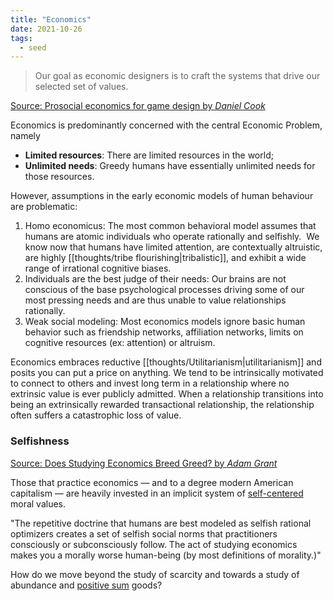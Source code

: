 ```yaml
---
title: "Economics"
date: 2021-10-26
tags:
  - seed
---
```


> Our goal as economic designers is to craft the systems that drive our selected set of values.

[Source: Prosocial economics for game design by _Daniel Cook_](https://lostgarden.home.blog/2020/01/11/prosocial-economics-for-game-design-%EF%BB%BF/)

Economics is predominantly concerned with the central Economic Problem, namely

- **Limited resources**: There are limited resources in the world;
- **Unlimited needs**: Greedy humans have essentially unlimited needs for those resources.

However, assumptions in the early economic models of human behaviour are problematic:

1. Homo economicus: The most common behavioral model assumes that humans are atomic individuals who operate rationally and selfishly.  We know now that humans have limited attention, are contextually altruistic, are highly [[thoughts/tribe flourishing|tribalistic]], and exhibit a wide range of irrational cognitive biases.
2. Individuals are the best judge of their needs: Our brains are not conscious of the base psychological processes driving some of our most pressing needs and are thus unable to value relationships rationally.
3. Weak social modeling: Most economics models ignore basic human behavior such as friendship networks, affiliation networks, limits on cognitive resources (ex: attention) or altruism.

Economics embraces reductive [[thoughts/Utilitarianism|utilitarianism]] and posits you can put a price on anything. We tend to be intrinsically motivated to connect to others and invest long term in a relationship where no extrinsic value is ever publicly admitted. When a relationship transitions into being an extrinsically rewarded transactional relationship, the relationship often suffers a catastrophic loss of value.

### Selfishness

[Source: Does Studying Economics Breed Greed? by _Adam Grant_](https://www.psychologytoday.com/us/blog/give-and-take/201310/does-studying-economics-breed-greed)

Those that practice economics — and to a degree modern American capitalism — are heavily invested in an implicit system of [self-centered](thoughts/selfish.md) moral values.

"The repetitive doctrine that humans are best modeled as selfish rational optimizers creates a set of selfish social norms that practitioners consciously or subconsciously follow. The act of studying economics makes you a morally worse human-being (by most definitions of morality.)"

How do we move beyond the study of scarcity and towards a study of abundance and [positive sum](thoughts/positive%20sum.md) goods?
